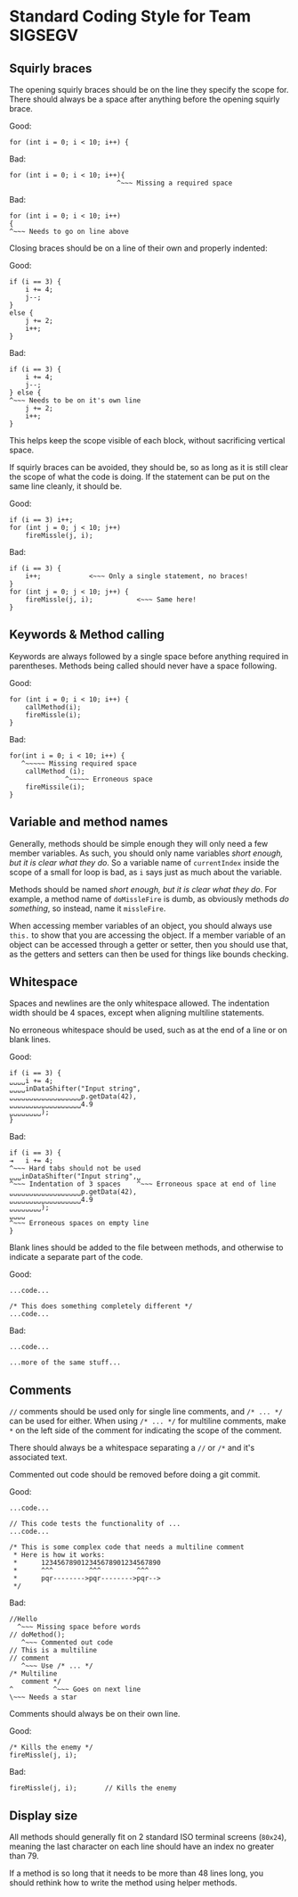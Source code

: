 # Standard Coding Style for Team SIGSEGV

## Squirly braces

The opening squirly braces should be on the line they specify the scope for.
There should always be a space after anything before the opening squirly brace.

Good:

    for (int i = 0; i < 10; i++) {

Bad:

    for (int i = 0; i < 10; i++){
                               ^~~~ Missing a required space

Bad:

    for (int i = 0; i < 10; i++)
    {
    ^~~~ Needs to go on line above

Closing braces should be on a line of their own and properly indented:

Good:

    if (i == 3) {
        i += 4;
        j--;
    }
    else {
        j += 2;
        i++;
    }

Bad:

    if (i == 3) {
        i += 4;
        j--;
    } else {
    ^~~~ Needs to be on it's own line
        j += 2;
        i++;
    }

This helps keep the scope visible of each block, without sacrificing vertical
space.

If squirly braces can be avoided, they should be, so as long as it is still
clear the scope of what the code is doing. If the statement can be put on
the same line cleanly, it should be.

Good:

    if (i == 3) i++;
    for (int j = 0; j < 10; j++)
        fireMissle(j, i);

Bad:

    if (i == 3) {
        i++;            <~~~ Only a single statement, no braces!
    }
    for (int j = 0; j < 10; j++) {
        fireMissle(j, i);           <~~~ Same here!
    }


## Keywords & Method calling

Keywords are always followed by a single space before anything required in
parentheses. Methods being called should never have a space following.

Good:

    for (int i = 0; i < 10; i++) {
        callMethod(i);
        fireMissle(i);
    }

Bad:

    for(int i = 0; i < 10; i++) {
       ^~~~~~ Missing required space
        callMethod (i);
                  ^~~~~~ Erroneous space
        fireMissile(i);
    }

## Variable and method names

Generally, methods should be simple enough they will only need a few member
variables. As such, you should only name variables _short enough, but it is
clear what they do_. So a variable name of `currentIndex` inside the scope of a
small for loop is bad, as `i` says just as much about the variable.

Methods should be named _short enough, but it is clear what they do_. For
example, a method name of `doMissleFire` is dumb, as obviously methods _do
something_, so instead, name it `missleFire`.

When accessing member variables of an object, you should always use `this.` to
show that you are accessing the object. If a member variable of an object
can be accessed through a getter or setter, then you should use that, as
the getters and setters can then be used for things like bounds checking.

## Whitespace

Spaces and newlines are the only whitespace allowed. The indentation width
should be 4 spaces, except when aligning multiline statements.

No erroneous whitespace should be used, such as at the end of a line or on
blank lines.

Good:

    if (i == 3) {
    ␣␣␣␣i += 4;
    ␣␣␣␣inDataShifter("Input string",
    ␣␣␣␣␣␣␣␣␣␣␣␣␣␣␣␣␣␣p.getData(42),
    ␣␣␣␣␣␣␣␣␣␣␣␣␣␣␣␣␣␣4.9
    ␣␣␣␣␣␣␣␣);
    }

Bad:

    if (i == 3) {
    ⇥   i += 4;
    ^~~~ Hard tabs should not be used
    ␣␣␣inDataShifter("Input string",␣
    ^~~~ Indentation of 3 spaces    ^~~~ Erroneous space at end of line
    ␣␣␣␣␣␣␣␣␣␣␣␣␣␣␣␣␣␣p.getData(42),
    ␣␣␣␣␣␣␣␣␣␣␣␣␣␣␣␣␣␣4.9
    ␣␣␣␣␣␣␣␣);
    ␣␣␣␣
    ^~~~ Erroneous spaces on empty line
    }

Blank lines should be added to the file between methods, and otherwise to
indicate a separate part of the code.

Good:

    ...code...

    /* This does something completely different */
    ...code...

Bad:

    ...code...

    ...more of the same stuff...

## Comments

`//` comments should be used only for single line comments, and `/* ... */`
can be used for either. When using `/* ... */` for multiline comments, make `*`
on the left side of the comment for indicating the scope of the comment.

There should always be a whitespace separating a `//` or `/*` and it's
associated text.

Commented out code should be removed before doing a git commit.

Good:

    ...code...

    // This code tests the functionality of ...
    ...code...

    /* This is some complex code that needs a multiline comment
     * Here is how it works:
     *      123456789012345678901234567890
     *      ^^^         ^^^         ^^^
     *      pqr-------->pqr-------->pqr-->
     */

Bad:

    //Hello
      ^~~~ Missing space before words
    // doMethod();
       ^~~~ Commented out code
    // This is a multiline
    // comment
       ^~~~ Use /* ... */
    /* Multiline
       comment */
    ^          ^~~~ Goes on next line
    \~~~ Needs a star

Comments should always be on their own line.

Good:

    /* Kills the enemy */
    fireMissle(j, i);

Bad:

    fireMissle(j, i);       // Kills the enemy

## Display size

All methods should generally fit on 2 standard ISO terminal screens (`80x24`),
meaning the last character on each line should have an index no greater than
79.

If a method is so long that it needs to be more than 48 lines long, you should
rethink how to write the method using helper methods.
